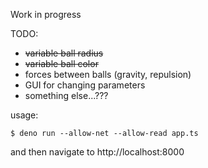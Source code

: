 Work in progress

TODO:
* ~~variable ball radius~~
* ~~variable ball color~~
* forces between balls (gravity, repulsion)
* GUI for changing parameters
* something else...???

usage:

```
$ deno run --allow-net --allow-read app.ts
```

and then navigate to http://localhost:8000